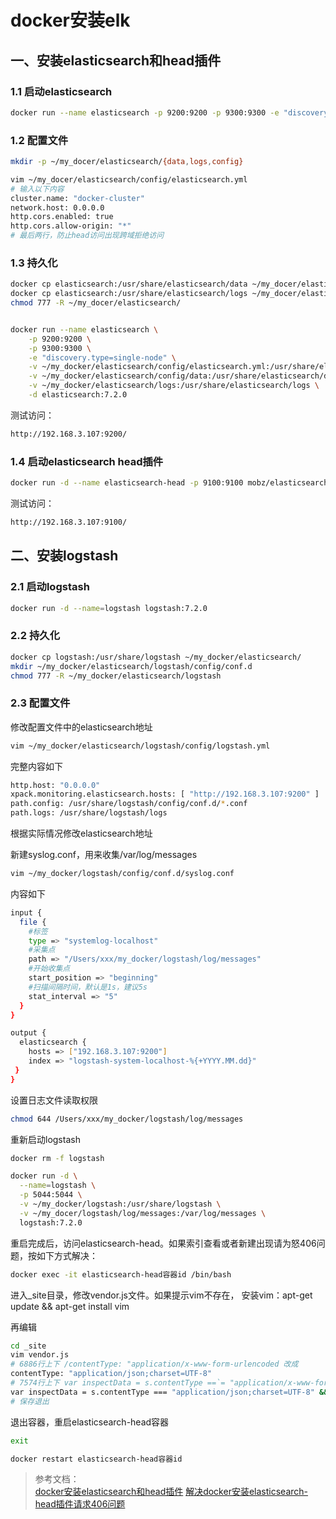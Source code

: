# docker安装elk
## 一、安装elasticsearch和head插件

### 1.1 启动elasticsearch
```bash
docker run --name elasticsearch -p 9200:9200 -p 9300:9300 -e "discovery.type=single-node" -d elasticsearch:7.2.0
```

### 1.2 配置文件
```bash
mkdir -p ~/my_docer/elasticsearch/{data,logs,config}

vim ~/my_docer/elasticsearch/config/elasticsearch.yml
# 输入以下内容
cluster.name: "docker-cluster"
network.host: 0.0.0.0
http.cors.enabled: true
http.cors.allow-origin: "*"
# 最后两行，防止head访问出现跨域拒绝访问
```

### 1.3 持久化
```bash
docker cp elasticsearch:/usr/share/elasticsearch/data ~/my_docer/elasticsearch/
docker cp elasticsearch:/usr/share/elasticsearch/logs ~/my_docer/elasticsearch/
chmod 777 -R ~/my_docer/elasticsearch/


docker run --name elasticsearch \
    -p 9200:9200 \
    -p 9300:9300 \
    -e "discovery.type=single-node" \
    -v ~/my_docker/elasticsearch/config/elasticsearch.yml:/usr/share/elasticsearch/config/elasticsearch.yml \
    -v ~/my_docker/elasticsearch/config/data:/usr/share/elasticsearch/data \
    -v ~/my_docker/elasticsearch/logs:/usr/share/elasticsearch/logs \
    -d elasticsearch:7.2.0
```

测试访问：
```bash
http://192.168.3.107:9200/
```

### 1.4 启动elasticsearch head插件
```bash
docker run -d --name elasticsearch-head -p 9100:9100 mobz/elasticsearch-head:5
```

测试访问：
```bash
http://192.168.3.107:9100/
```

## 二、安装logstash
### 2.1 启动logstash
```bash
docker run -d --name=logstash logstash:7.2.0
```

### 2.2 持久化
```bash
docker cp logstash:/usr/share/logstash ~/my_docker/elasticsearch/
mkdir ~/my_docker/elasticsearch/logstash/config/conf.d
chmod 777 -R ~/my_docker/elasticsearch/logstash
```

### 2.3 配置文件
修改配置文件中的elasticsearch地址
```bash
vim ~/my_docker/elasticsearch/logstash/config/logstash.yml
```

完整内容如下
```bash
http.host: "0.0.0.0"
xpack.monitoring.elasticsearch.hosts: [ "http://192.168.3.107:9200" ]
path.config: /usr/share/logstash/config/conf.d/*.conf
path.logs: /usr/share/logstash/logs
```
根据实际情况修改elasticsearch地址

新建syslog.conf，用来收集/var/log/messages
```bash
vim ~/my_docker/logstash/config/conf.d/syslog.conf
```

内容如下
```bash
input {
  file {
    #标签
    type => "systemlog-localhost"
    #采集点
    path => "/Users/xxx/my_docker/logstash/log/messages"
    #开始收集点
    start_position => "beginning"
    #扫描间隔时间，默认是1s，建议5s
    stat_interval => "5"
  }
}

output {
  elasticsearch {
    hosts => ["192.168.3.107:9200"]
    index => "logstash-system-localhost-%{+YYYY.MM.dd}"
 }
}
```

设置日志文件读取权限
```bash
chmod 644 /Users/xxx/my_docker/logstash/log/messages
```

重新启动logstash
```bash
docker rm -f logstash

docker run -d \
  --name=logstash \
  -p 5044:5044 \
  -v ~/my_docker/logstash:/usr/share/logstash \
  -v ~/my_docer/logstash/log/messages:/var/log/messages \
  logstash:7.2.0
```

重启完成后，访问elasticsearch-head。如果索引查看或者新建出现请为怒406问题，按如下方式解决：
```bash
docker exec -it elasticsearch-head容器id /bin/bash
```
进入_site目录，修改vendor.js文件。如果提示vim不存在，
安装vim：apt-get update && apt-get install vim

再编辑
```bash
cd _site
vim vendor.js
# 6886行上下 /contentType: "application/x-www-form-urlencoded 改成
contentType: "application/json;charset=UTF-8"
# 7574行上下 var inspectData = s.contentType ==`= "application/x-www-form-urlencoded" &&` 改成
var inspectData = s.contentType === "application/json;charset=UTF-8" &&
# 保存退出
```
退出容器，重启elasticsearch-head容器
```bash
exit

docker restart elasticsearch-head容器id
```

> 参考文档：  
>[docker安装elasticsearch和head插件](https://www.cnblogs.com/xiao987334176/p/13565468.html)
>[解决docker安装elasticsearch-head插件请求406问题](https://www.codenong.com/jsecfed6ba9be9/)